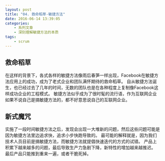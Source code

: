 ```yaml
---
layout: post
title: "04. 救命稻草-敏捷方法"
date: 2016-06-14 13:39:05
categories:
    - 系列文章
    - 深刻理解敏捷方法的本质
tags:
    - scrum
---
```


## 救命稻草
在这样的背景下，各式各样的敏捷方法像雨后春笋一样出现，Facebook在敏捷方法应用上的成功，成为了老式企业和团队满怀期待的救命稻草。
自从敏捷方法诞生，也已经过去了几年的时间，无数的团队也是在各种程度上复制像Facebook这样成功企业的工程模式。
敏捷方法似乎成为了很时髦的流行语，作为互联网企业如果不说自己是搞敏捷方法的，都不好意思说自己的互联网企业。 

## 新式魔咒
实施了一段时间敏捷方法之后，发现会出现一大堆新的问题，然后这些问题可能是因为敏捷方法里边追求快，追求小步快跑导致的。
最可能的解释就是，因为我们技术人员目前是搞敏捷方法，而敏捷方法就提倡快速迭代的方式的试错。
产品上积累下越来越多的问题，最后导致生产力急剧下降，新特性的增加越来越推迟。
最后产品只能推到重来一遍，或者干脆死掉。
